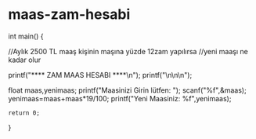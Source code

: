 # maas-zam-hesabi


int main() {
	
//Aylık 2500 TL maaş  kişinin maşına yüzde 12zam yapılırsa 
//yeni maaşı ne kadar olur 

printf("**** ZAM MAAS HESABI ****\n");
printf("\n\n\n");

float maas,yenimaas;
printf("Maasinizi Girin lütfen: ");
scanf("%f",&maas);
yenimaas=maas+maas*19/100;
printf("Yeni Maasiniz: %f",yenimaas);


	return 0;
}
